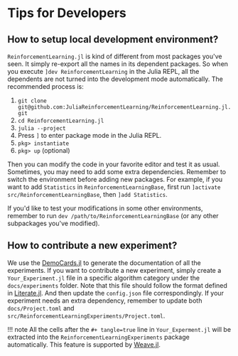 # Tips for Developers

## How to setup local development environment?

`ReinforcementLearning.jl` is kind of different from most packages you've seen.
It simply re-export all the names in its dependent packages. So when you execute
`]dev ReinforcementLearning` in the Julia REPL, all the dependents are not
turned into the development mode automatically. The recommended process is:

1. `git clone git@github.com:JuliaReinforcementLearning/ReinforcementLearning.jl.git`
1. `cd ReinforcementLearning.jl`
1. `julia --project`
1. Press `]` to enter package mode in the Julia REPL.
1. `pkg> instantiate`
1. `pkg> up` (optional)

Then you can modify the code in your favorite editor and test it as usual.
Sometimes, you may need to add some extra dependencies. Remember to switch the
environment before adding new packages. For example, if you want to add
`Statistics` in `ReinforcementLearningBase`, first run `]activate
src/ReinforcementLearningBase`, then `]add Statistics`.

If you'd like to test your modifications in some other environments, remember to
run `dev /path/to/ReinforcementLearningBase` (or any other subpackages you've modified).

## How to contribute a new experiment?

We use the [DemoCards.jl](https://johnnychen94.github.io/DemoCards.jl/stable/)
to generate the documentation of all the experiments. If you want to contribute
a new experiment, simply create a `Your_Experiment.jl` file in a specific
algorithm category under the `docs/experiments` folder.
Note that this file should follow the format defined in
[Literate.jl](https://github.com/fredrikekre/Literate.jl). And then update the
`config.json` file correspondingly. If your experiment needs an extra
dependency, remember to update both `docs/Project.toml` and
`src/ReinforcementLearningExperiments/Project.toml`.

!!! note
    All the cells after the `#+ tangle=true` line in `Your_Experment.jl` will be extracted into the
    `ReinforcementLearningExperiments` package automatically. This feature is
    supported by [Weave.jl](https://weavejl.mpastell.com/stable/usage/#tangle).

